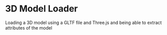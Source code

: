 # 3D Model Loader
Loading a 3D model using a GLTF file and Three.js and being able to extract attributes of the model
